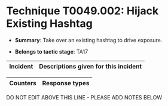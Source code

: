 # Technique T0049.002: Hijack Existing Hashtag

* **Summary**: Take over an existing hashtag to drive exposure.

* **Belongs to tactic stage**: TA17


| Incident | Descriptions given for this incident |
| -------- | -------------------- |



| Counters | Response types |
| -------- | -------------- |


DO NOT EDIT ABOVE THIS LINE - PLEASE ADD NOTES BELOW